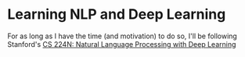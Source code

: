 # Learning NLP and Deep Learning

For as long as I have the time (and motivation) to do so, I'll be following Stanford's [CS 224N: Natural Language Processing with Deep Learning](http://web.stanford.edu/class/cs224n/)

